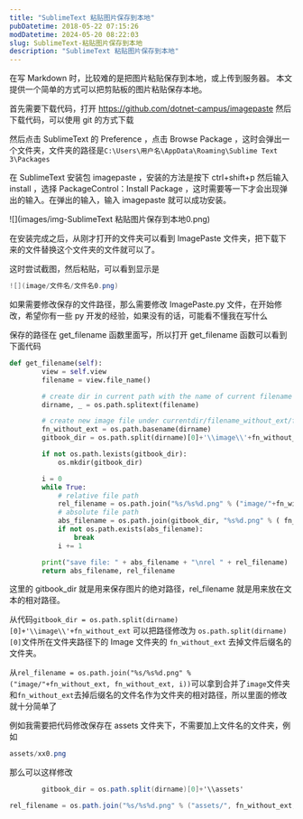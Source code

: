 ```yaml
---
title: "SublimeText 粘贴图片保存到本地"
pubDatetime: 2018-05-22 07:15:26
modDatetime: 2024-05-20 08:22:03
slug: SublimeText-粘贴图片保存到本地
description: "SublimeText 粘贴图片保存到本地"
---
```





在写 Markdown 时，比较难的是把图片粘贴保存到本地，或上传到服务器。
本文提供一个简单的方式可以把剪贴板的图片粘贴保存本地。

<!--more-->


<!-- CreateTime:2018/5/22 15:15:26 -->

<!-- csdn -->

首先需要下载代码，打开 https://github.com/dotnet-campus/imagepaste 然后下载代码，可以使用 git 的方式下载

然后点击 SublimeText 的 Preference ，点击 Browse Package ，这时会弹出一个文件夹，文件夹的路径是`C:\Users\用户名\AppData\Roaming\Sublime Text 3\Packages`

在 SublimeText 安装包 imagepaste ，安装的方法是按下 ctrl+shift+p 然后输入 install ，选择 PackageControl：Install Package ，这时需要等一下才会出现弹出的输入。在弹出的输入，输入 imagepaste 就可以成功安装。

![](images/img-SublimeText 粘贴图片保存到本地0.png) 

在安装完成之后，从刚才打开的文件夹可以看到 ImagePaste 文件夹，把下载下来的文件替换这个文件夹的文件就可以了。

这时尝试截图，然后粘贴，可以看到显示是

```csharp
![](image/文件名/文件名0.png) 
```

如果需要修改保存的文件路径，那么需要修改 ImagePaste.py 文件，在开始修改，希望你有一些 py 开发的经验，如果没有的话，可能看不懂我在写什么

保存的路径在 get_filename 函数里面写，所以打开 get_filename 函数可以看到下面代码

```python
def get_filename(self):
		view = self.view
		filename = view.file_name()

		# create dir in current path with the name of current filename
		dirname, _ = os.path.splitext(filename)

		# create new image file under currentdir/filename_without_ext/filename_without_ext%d.png
		fn_without_ext = os.path.basename(dirname)
		gitbook_dir = os.path.split(dirname)[0]+'\\image\\'+fn_without_ext

		if not os.path.lexists(gitbook_dir):
			os.mkdir(gitbook_dir)

		i = 0
		while True:
			# relative file path
			rel_filename = os.path.join("%s/%s%d.png" % ("image/"+fn_without_ext, fn_without_ext, i))
			# absolute file path
			abs_filename = os.path.join(gitbook_dir, "%s%d.png" % ( fn_without_ext, i))
			if not os.path.exists(abs_filename):
				break
			i += 1

		print("save file: " + abs_filename + "\nrel " + rel_filename)
		return abs_filename, rel_filename
```

这里的 gitbook_dir 就是用来保存图片的绝对路径，rel_filename 就是用来放在文本的相对路径。

从代码`gitbook_dir = os.path.split(dirname)[0]+'\\image\\'+fn_without_ext` 可以把路径修改为 `os.path.split(dirname)[0]`文件所在文件夹路径下的 Image 文件夹的 `fn_without_ext` 去掉文件后缀名的文件夹。

从`rel_filename = os.path.join("%s/%s%d.png" % ("image/"+fn_without_ext, fn_without_ext, i))`可以拿到合并了`image`文件夹和`fn_without_ext`去掉后缀名的文件名作为文件夹的相对路径，所以里面的修改就十分简单了

例如我需要把代码修改保存在 assets 文件夹下，不需要加上文件名的文件夹，例如

```csharp
assets/xx0.png
```

那么可以这样修改

```csharp
		gitbook_dir = os.path.split(dirname)[0]+'\\assets'

```

```csharp
rel_filename = os.path.join("%s/%s%d.png" % ("assets/", fn_without_ext, i))
```


